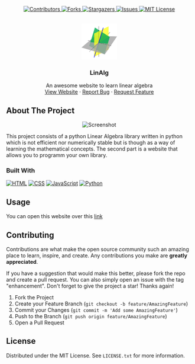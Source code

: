 <a name="readme-top"></a>

<p align="center">
  <a href="https://github.com/adkoprek/LinAlg/graphs/contributors">
	  <img src="https://img.shields.io/github/contributors/adkoprek/LinAlg?style=for-the-badge" alt="Contributors">
  </a>
  <a href="https://github.com/adkoprek/LinAlg/network/members">
	  <img src="https://img.shields.io/github/forks/adkoprek/LinAlg?style=for-the-badge" alt="Forks">
  </a>
  <a href="https://github.com/adkoprek/LinAlg/stargazers">
	  <img src="https://img.shields.io/github/stars/adkoprek/LinAlg?style=for-the-badge" alt="Stargazers">
  </a>
  <a href="https://github.com/adkoprek/LinAlg/issues">
	  <img src="https://img.shields.io/github/issues/adkoprek/LinAlg?style=for-the-badge" alt="Issues">
  </a>
  <a href="https://github.com/adkoprek/LinAlg/blob/master/LICENSE.txt">
	  <img src="https://img.shields.io/github/license/adkoprek/LinAlg?style=for-the-badge" alt="MIT License">
  </a>
</p>


<br />
<div align="center">
  <a href="https://github.com/adkoprek/LinAlg">
    <img src="assets/logo.png" alt="Logo" width="96" height="96">
  </a>

  <h3 align="center">LinAlg</h3>

  <p align="center">
    An awesome website to learn linear algebra
    <br />
    <a href="#">View Website</a>
    ·
    <a href="https://github.com/adkoprek/LinAlg/issues/new?labels=bug&template=bug-report---.md">Report Bug</a>
    ·
    <a href="https://github.com/adkoprek/LinAlg/issues/new?labels=enhancement&template=feature-request---.md">Request Feature</a>
  </p>
</div>

<!-- ABOUT THE PROJECT -->
## About The Project

<p align="center">
  <img src="assets/drawable/screenshot.png" alt="Screenshot"/>
</p>

This project consists of a python Linear Algebra library written in python which is not efficient nor numerically stable but is though as a way of learning the mathematical concepts. The second part is a website that allows you to programm your own library.

### Built With

[![HTML][HTML.js]][HTML-url]
[![CSS][CSS.js]][CSS-url]
[![JavaScript][JavaScript.js]][JavaScript-url]
[![Python][py.js]][py-url]

## Usage

You can open this website over this [link](#)

## Contributing

Contributions are what make the open source community such an amazing place to learn, inspire, and create. Any contributions you make are **greatly appreciated**.

If you have a suggestion that would make this better, please fork the repo and create a pull request. You can also simply open an issue with the tag "enhancement".
Don't forget to give the project a star! Thanks again!

1. Fork the Project
2. Create your Feature Branch (`git checkout -b feature/AmazingFeature`)
3. Commit your Changes (`git commit -m 'Add some AmazingFeature'`)
4. Push to the Branch (`git push origin feature/AmazingFeature`)
5. Open a Pull Request

## License

Distributed under the MIT License. See `LICENSE.txt` for more information.

[HTML.js]: https://img.shields.io/badge/HTML5-E34F26?style=for-the-badge&logo=html5&logoColor=white
[HTML-url]: https://html.com
[CSS.js]: https://img.shields.io/badge/CSS3-1572B6?style=for-the-badge&logo=css3&logoColor=white
[CSS-url]: https://css.com
[JavaScript.js]: https://img.shields.io/badge/JavaScript-323330?style=for-the-badge&logo=javascript&logoColor=F7DF1E
[JavaScript-url]: https://en.wikipedia.org/wiki/CSS
[py.js]: https://img.shields.io/badge/Python-FFD43B?style=for-the-badge&logo=python&logoColor=blue
[py-url]: https://python.org
